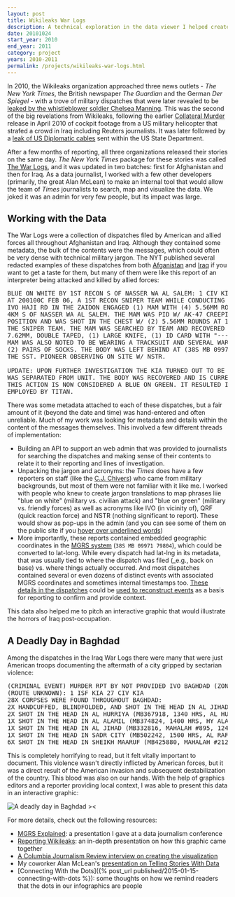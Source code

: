 ```yaml
---
layout: post
title: Wikileaks War Logs
description: A technical exploration in the data viewer I helped create for New York Times reporters to work on the Wikileaks War Logs.
date: 20101024
start_year: 2010
end_year: 2011
category: project
years: 2010-2011
permalink: /projects/wikileaks-war-logs.html
---
```

In 2010, the Wikileaks organization approached three news outlets - _The New York Times_, the British newspaper _The Guardian_ and the German _Der Spiegel_ - with a trove of military dispatches that were later revealed to be [leaked by the whistleblower soldier Chelsea Manning](https://en.wikipedia.org/wiki/Chelsea_Manning). This was the second of the big revelations from Wikileaks, following the earlier [Collateral Murder](https://collateralmurder.wikileaks.org/) release in April 2010 of cockpit footage from a US military helicopter that strafed a crowd in Iraq including Reuters journalists. It was later followed by a [leak of US Diplomatic cables](https://en.wikipedia.org/wiki/United_States_diplomatic_cables_leak) sent within the US State Department.

After a few months of reporting, all three organizations released their stories on the same day. _The New York Times_ package for these stories was called [The War Logs](https://archive.nytimes.com/www.nytimes.com/interactive/world/war-logs.html#the-afghanistan-documents), and it was updated in two batches: first for Afghanistan and then for Iraq. As a data journalist, I worked with a few other developers (primarily, the great Alan McLean) to make an internal tool that would allow the team of _Times_ journalists to search, map and visualize the data. We joked it was an admin for very few people, but its impact was large.

## Working with the Data
The War Logs were a collection of dispatches filed by American and allied forces all throughout Afghanistan and Iraq. Although they contained some metadata, the bulk of the contents were the messages, which could often be very dense with technical military jargon. The NYT published several redacted examples of these dispatches from both [Afganistan](https://archive.nytimes.com/www.nytimes.com/interactive/world/26warlogs.html) and [Iraq](https://archive.nytimes.com/www.nytimes.com/interactive/world/iraq-war-logs.html) if you want to get a taste for them, but many of them were like this report of an interpreter being attacked and killed by allied forces:

<pre class="not-prose font-mono text-xs overflow-auto">
BLUE ON WHITE BY 1ST RECON S OF NASSER WA AL SALEM: 1 CIV KILLED, 0 CF INJ/DAMA
AT 200100C FEB 06, A 1ST RECON SNIPER TEAM WHILE CONDUCTING CLANDESTINE SNIPER OPERATIONS
IVO HAJI RD IN THE ZAIDON ENGAGED (1) MAM WITH (4) 5.56MM ROUNDS IVO (38S MB 09971 79804)
4KM S OF NASSER WA AL SALEM. THE MAM WAS PID W/ AK-47 CREEPING UP BEHIND THEIR SNIPER
POSITION AND WAS SHOT IN THE CHEST W/ (2) 5.56MM ROUNDS AT 15M. QRF WAS LAUNCHED TO EXTRACT
THE SNIPER TEAM. THE MAM WAS SEARCHED BY TEAM AND RECOVERED (1) AK-47, (2) MAGAZINES OF
7.62MM, DOUBLE TAPED, (1) LARGE KNIFE, (1) ID CARD WITH "----- -----" WRITTEN ON CARD.
MAM WAS ALSO NOTED TO BE WEARING A TRACKSUIT AND SEVERAL WARMING LAYERS TO INCLUDE
(2) PAIRS OF SOCKS. THE BODY WAS LEFT BEHIND AT (38S MB 09971 79804) UPON EXTRACT OF
THE SST. PIONEER OBSERVING ON SITE W/ NSTR.

UPDATE: UPON FURTHER INVESTIGATION THE KIA TURNED OUT TO BE THE PLATOON'S INTERPRETER THAT
WAS SEPARATED FROM UNIT. THE BODY WAS RECOVERED AND IS CURRENTLY LOCATED AT FALLUJAH SURGICAL.
THIS ACTION IS NOW CONSIDERED A BLUE ON GREEN. IT RESULTED IN (1) IZ KIA (IRAQI INTERPRETER
EMPLOYED BY TITAN.
</pre>

There was some metadata attached to each of these dispatches, but a fair amount of it (beyond the date and time) was hand-entered and often unreliable. Much of my work was looking for metadata and details within the content of the messages themselves. This involved a few different threads of implementation:
- Building an API to support an web admin that was provided to journalists for searching the dispatches and making sense of their contents to relate it to their reporting and lines of investigation.
- Unpacking the jargon and acronyms: the _Times_ does have a few reporters on staff (like the [C.J. Chivers](https://www.nytimes.com/by/c-j-chivers)) who came from military backgrounds, but most of them were not familiar with it like me. I worked with people who knew to create jargon translations to map phrases liie "blue on white" (military vs. civilian attack) and "blue on green" (military vs. friendly forces) as well as acronyms like IVO (in vicinity of), QRF (quick reaction force) and NSTR (nothing significant to report). These would show as pop-ups in the admin (and you can see some of them on the public site if you [hover over underlined words](https://archive.nytimes.com/www.nytimes.com/interactive/world/iraq-war-logs.html#report/C8BAD3DC-EFC0-46D0-A5B9-5997CF9EFC1E))
- More importantly, these reports contained embedded geographic coordinates in the [MGRS system](https://en.wikipedia.org/wiki/Military_Grid_Reference_System) (`38S MB 09971 79804`), which could be converted to lat-long. While every dispatch had lat-lng in its metadata, that was usually tied to where the dispatch was filed (_e.g., back on base) vs. where things actually occurred. And most dispatches contained several or even dozens of distinct events with associated MGRS coordinates and sometimes internal timestamps too. [These details in the dispatches](https://archive.nytimes.com/www.nytimes.com/interactive/world/26warlogs.html#report/1892FD4E-1517-911C-C5601B60F44B345B) could be [used to reconstruct events](https://archive.nytimes.com/www.nytimes.com/2010/07/26/world/asia/26keating.html) as a basis for reporting to confirm and provide context.

This data also helped me to pitch an interactive graphic that would illustrate the horrors of Iraq post-occupation.

## A Deadly Day in Baghdad
Among the dispatches in the Iraq War Logs there were many that were just American troops documenting the aftermath of a city gripped by sectarian violence:

<pre class="not-prose font-mono text-xs overflow-auto">
(CRIMINAL EVENT) MURDER RPT BY NOT PROVIDED IVO BAGHDAD (ZONE 1)
(ROUTE UNKNOWN): 1 ISF KIA 27 CIV KIA
28X CORPSES WERE FOUND THROUGHOUT BAGHDAD:
2X HANDCUFFED, BLINDFOLDED, AND SHOT IN THE HEAD IN AL JIHAD (MB393859, MAHALAH #887, 1136 HRS, HY ALAMIL PS)
2X SHOT IN THE HEAD IN AL HURRIYA (MB367918, 1340 HRS, AL HURIYA PS)
1X SHOT IN THE HEAD IN AL ALAMIL (MB374824, 1400 HRS, HY ALAMIL PS)
1X SHOT IN THE HEAD IN AL JIHAD (MB332816, MAHALAH #895, 1245 HRS, HY ALAMIL PS)
1X SHOT IN THE HEAD IN SADR CITY (MB502242, 1500 HRS, AL RAFIDIAN PS)
6X SHOT IN THE HEAD IN SHEIKH MAARUF (MB425880, MAHALAH #212, 1620 HRS, AL JAAIFER PS)
</pre>

This is completely horrifying to read, but it felt vitally important to document. This violence wasn't directly inflicted by American forces, but it was a direct result of the American invasion and subsequent destabilization of the country. This blood was also on our hands. With the help of graphics editors and a reporter providing local context, I was able to present this data in an interactive graphic:

![A deadly day in Baghdad ><](/images/projects/wikileaks/1024-surge-graphic.jpg)

For more details, check out the following resources:
- [MGRS Explained](/images/projects/wikileaks/nicar_mgrs.pdf): a presentation I gave at a data journalism conference
- [Reporting Wikileaks](/images/projects/wikileaks/hh_wikileaks.pdf): an in-depth presentation on how this graphic came together
- [A Columbia Journalism Review interview on creating the visualization](https://www.cjr.org/the_news_frontier/visualizing_the_iraq_war_logs.php)
- My coworker Alan McLean's [presentation on Telling Stories With Data](https://www.slideshare.net/slideshow/data-driven-journalism-telling-stories-online/5057385)
- [Connecting With the Dots]({% post_url published/2015-01-15-connecting-with-dots %}): some thoughts on how we remind readers that the dots in our infographics are people
